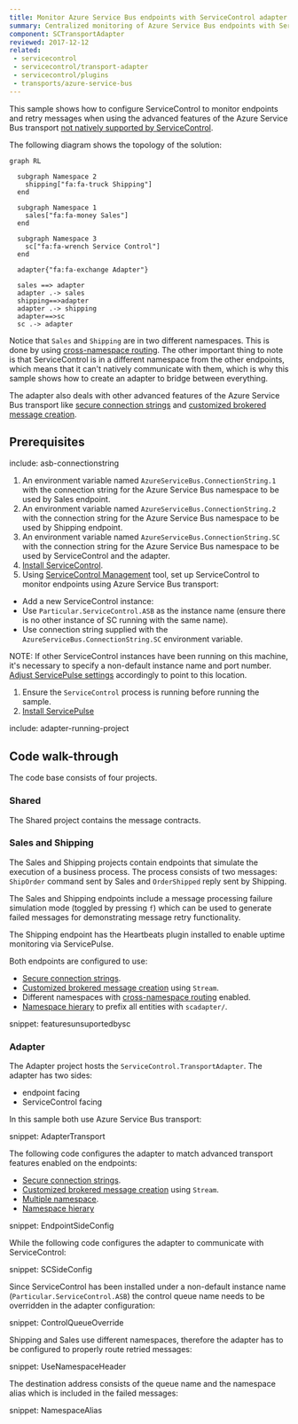 ```yaml
---
title: Monitor Azure Service Bus endpoints with ServiceControl adapter
summary: Centralized monitoring of Azure Service Bus endpoints with ServiceControl adapter
component: SCTransportAdapter
reviewed: 2017-12-12
related:
 - servicecontrol
 - servicecontrol/transport-adapter
 - servicecontrol/plugins
 - transports/azure-service-bus
---
```



This sample shows how to configure ServiceControl to monitor endpoints and retry messages when using the advanced features of the Azure Service Bus transport [not natively supported by ServiceControl](/servicecontrol/transport-adapter/incompatible-features.md#azure-service-bus-transport).

The following diagram shows the topology of the solution:

```mermaid
graph RL

  subgraph Namespace 2
    shipping["fa:fa-truck Shipping"]
  end

  subgraph Namespace 1
    sales["fa:fa-money Sales"]
  end

  subgraph Namespace 3
    sc["fa:fa-wrench Service Control"]
  end

  adapter{"fa:fa-exchange Adapter"}

  sales ==> adapter
  adapter .-> sales
  shipping==>adapter
  adapter .-> shipping
  adapter==>sc
  sc .-> adapter
```

Notice that `Sales` and `Shipping` are in two different namespaces. This is done by using [cross-namespace routing](/transports/azure-service-bus/multiple-namespaces-support.md#cross-namespace-routing). The other important thing to note is that ServiceControl is in a different namespace from the other endpoints, which means that it can't natively communicate with them, which is why this sample shows how to create an adapter to bridge between everything.

The adapter also deals with other advanced features of the Azure Service Bus transport like [secure connection strings](/transports/azure-service-bus/securing-connection-strings.md) and [customized brokered message creation](/transports/azure-service-bus/brokered-message-creation.md).

## Prerequisites

include: asb-connectionstring

 1. An environment variable named `AzureServiceBus.ConnectionString.1` with the connection string for the Azure Service Bus namespace to be used by Sales endpoint.
 1. An environment variable named `AzureServiceBus.ConnectionString.2` with the connection string for the Azure Service Bus namespace to be used by Shipping endpoint.
 1. An environment variable named `AzureServiceBus.ConnectionString.SC` with the connection string for the Azure Service Bus namespace to be used by ServiceControl and the adapter.
 1. [Install ServiceControl](/servicecontrol/installation.md).
 1. Using [ServiceControl Management](/servicecontrol/license.md#servicecontrol-management-app) tool, set up ServiceControl to monitor endpoints using Azure Service Bus transport:
	 
   * Add a new ServiceControl instance: 
   * Use `Particular.ServiceControl.ASB` as the instance name (ensure there is no other instance of SC running with the same name).
   * Use connection string supplied with the `AzureServiceBus.ConnectionString.SC` environment variable.
   
NOTE: If other ServiceControl instances have been running on this machine, it's necessary to specify a non-default instance name and port number. [Adjust ServicePulse settings](/servicepulse/host-config.md#changing-the-servicecontrol-url) accordingly to point to this location.
 
 1. Ensure the `ServiceControl` process is running before running the sample.
 1. [Install ServicePulse](/servicepulse/installation.md)

include: adapter-running-project


## Code walk-through 

The code base consists of four projects.


### Shared

The Shared project contains the message contracts.


### Sales and Shipping

The Sales and Shipping projects contain endpoints that simulate the execution of a business process. The process consists of two messages: `ShipOrder` command sent by Sales and `OrderShipped` reply sent by Shipping.

The Sales and Shipping endpoints include a message processing failure simulation mode (toggled by pressing `f`) which can be used to generate failed messages for demonstrating message retry functionality.

The Shipping endpoint has the Heartbeats plugin installed to enable uptime monitoring via ServicePulse.

Both endpoints are configured to use:

 * [Secure connection strings](/transports/azure-service-bus/securing-connection-strings.md).
 * [Customized brokered message creation](/transports/azure-service-bus/brokered-message-creation.md) using `Stream`.
 * Different namespaces with [cross-namespace routing](/transports/azure-service-bus/multiple-namespaces-support.md#cross-namespace-routing) enabled.
 * [Namespace hierary](/transports/azure-service-bus/namespace-hierarchy.md) to prefix all entities with `scadapter/`.

snippet: featuresunsuportedbysc


### Adapter

The Adapter project hosts the `ServiceControl.TransportAdapter`. The adapter has two sides:

 * endpoint facing
 * ServiceControl facing

In this sample both use Azure Service Bus transport:

snippet: AdapterTransport

The following code configures the adapter to match advanced transport features enabled on the endpoints:

 * [Secure connection strings](/transports/azure-service-bus/securing-connection-strings.md).
 * [Customized brokered message creation](/transports/azure-service-bus/brokered-message-creation.md) using `Stream`.
 * [Multiple namespace](/transports/azure-service-bus/multiple-namespaces-support.md#round-robin-namespace-partitioning).
 * [Namespace hierary](/transports/azure-service-bus/namespace-hierarchy.md)

snippet: EndpointSideConfig

While the following code configures the adapter to communicate with ServiceControl:

snippet: SCSideConfig

Since ServiceControl has been installed under a non-default instance name (`Particular.ServiceControl.ASB`) the control queue name needs to be overridden in the adapter configuration:

snippet: ControlQueueOverride

Shipping and Sales use different namespaces, therefore the adapter has to be configured to properly route retried messages:

snippet: UseNamespaceHeader

The destination address consists of the queue name and the namespace alias which is included in the failed messages:

snippet: NamespaceAlias
